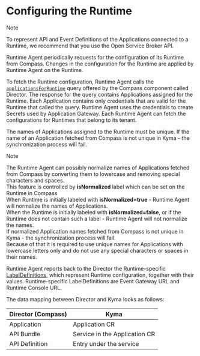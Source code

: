 # Configuring the Runtime

> [!NOTE]
> To represent API and Event Definitions of the Applications connected to a Runtime, we recommend that you use the Open Service Broker API.

Runtime Agent periodically requests for the configuration of its Runtime from Compass.
Changes in the configuration for the Runtime are applied by Runtime Agent on the Runtime.

To fetch the Runtime configuration, Runtime Agent calls the [`applicationsForRuntime`](https://github.com/kyma-incubator/compass/blob/master/components/director/pkg/graphql/schema.graphql) query offered by the Compass component called Director.
The response for the query contains Applications assigned for the Runtime.
Each Application contains only credentials that are valid for the Runtime that called the query. Runtime Agent uses the credentials to create Secrets used by Application Gateway.
Each Runtime Agent can fetch the configurations for Runtimes that belong to its tenant.

The names of Applications assigned to the Runtime must be unique.
If the name of an Application fetched from Compass is not unique in Kyma - the synchronization process will fail.  

> [!NOTE]
> The Runtime Agent can possibly normalize names of Applications fetched from Compass by converting them to lowercase and removing special characters and spaces.\
> This feature is controlled by **isNormalized** label which can be set on the Runtime in Compass\
> When Runtime is initially labeled with **isNormalized=true** - Runtime Agent will normalize the names of Applications.\
> When the Runtime is initially labeled with **isNormalized=false**, or if the Runtime does not contain such a label - Runtime Agent will not normalize the names.\
> If normalized Application names fetched from Compass is not unique in Kyma - the synchronization process will fail.\
> Because of that it is required to use unique names for Applications with lowercase letters only and do not use any special characters or spaces in their names.
  

Runtime Agent reports back to the Director the Runtime-specific [LabelDefinitions](https://github.com/kyma-incubator/compass/blob/master/docs/compass/03-04-labels.md#labeldefinitions), which represent Runtime configuration, together with their values.
Runtime-specific LabelDefinitions are Event Gateway URL and Runtime Console URL.

The data mapping between Director and Kyma looks as follows:

| **Director (Compass)**    | **Kyma**                      |
|---------------------------|-------------------------------|
| Application               | Application CR                |
| API Bundle                | Service in the Application CR |
| API Definition            | Entry under the service       |

